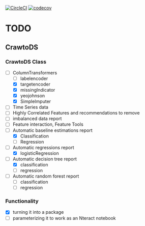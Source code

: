 [![CircleCI](https://circleci.com/gh/crawftv/crawto.svg?style=svg)](https://circleci.com/gh/crawftv/crawto)
[![codecov](https://codecov.io/gh/crawftv/crawto/branch/master/graph/badge.svg)](https://codecov.io/gh/crawftv/crawto)
# TODO
## CrawtoDS
### CrawtoDS Class
- [ ] ColumnTransformers
  - [ ] labelencoder
  - [X] targetencoder
  - [X] missingIndicator
  - [X] yeojohnson
  - [X] SimpleImputer
- [ ] Time Series data
- [ ] Highly Correlated Features and recommendations to remove
- [ ] imbalanced data report
- [ ] Feature interaction, Feature Tools
- [ ] Automatic baseline estimations report
  - [X] Classification
  - [ ] Regression
- [ ] Automatic regressions report
  - [X] logisticRegression
- [ ] Automatic decision tree report
  - [X] classification
  - [ ] regression
- [ ] Automatic random forest report
  - [ ] classification
  - [ ] regression
### Functionality
- [X] turning it into a package
- [ ] parameterizing it to work as an Nteract notebook
